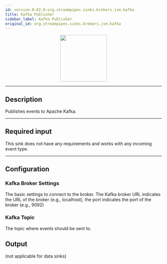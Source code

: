 ```yaml
---
id: version-0.62.0-org.streampipes.sinks.brokers.jvm.kafka
title: Kafka Publisher
sidebar_label: Kafka Publisher
original_id: org.streampipes.sinks.brokers.jvm.kafka
---
```




<p align="center"> 
    <img src="/docs/img/pipeline-elements/org.streampipes.sinks.brokers.jvm.kafka/icon.png" width="150px;" class="pe-image-documentation"/>
</p>

***

## Description

Publishes events to Apache Kafka.

***

## Required input

This sink does not have any requirements and works with any incoming event type.

***

## Configuration

### Kafka Broker Settings

The basic settings to connect to the broker. 
The Kafka broker URL indicates the URL of the broker (e.g., localhost), the port indicates the port of the broker
 (e.g., 9092)


### Kafka Topic

The topic where events should be sent to.


## Output

(not applicable for data sinks)